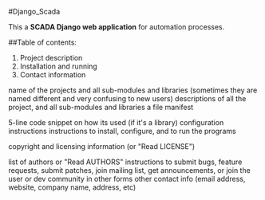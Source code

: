 #Django_Scada


This a **SCADA Django web application** for automation processes.

##Table of contents:

1. Project description
2. Installation and running
3. Contact information


name of the projects and all sub-modules and libraries (sometimes they are named different and very confusing to new users)
descriptions of all the project, and all sub-modules and libraries
a file manifest


5-line code snippet on how its used (if it's a library)
configuration instructions
instructions to install, configure, and to run the programs

copyright and licensing information (or "Read LICENSE")

list of authors or "Read AUTHORS"
instructions to submit bugs, feature requests, submit patches, join mailing list, get announcements, or join the user or dev community in other forms
other contact info (email address, website, company name, address, etc)

